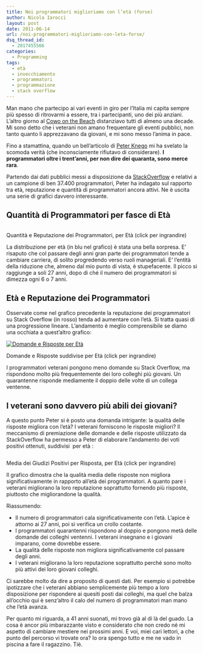 ```yaml
---
title: Noi programmatori miglioriamo con l’età (forse)
author: Nicola Iarocci
layout: post
date: 2011-06-14
url: /noi-programmatori-miglioriamo-con-leta-forse/
dsq_thread_id:
  - 2017455566
categories:
  - Programming
tags:
  - età
  - invecchiamento
  - programmatori
  - programmazione
  - stack overflow
---
```

Man mano che partecipo ai vari eventi in giro per l&#8217;Italia mi capita sempre più spesso di ritrovarmi a essere, tra i partecipanti, uno dei più anziani. L&#8217;altro giorno al <a title="Co-Working sulla Spiaggia" href="http://nicolaiarocci.com/qualche-riflessione-sullesperienza-del-co-working/" target="_blank">Cowo on the Beach</a> distanziavo tutti di almeno una decade. Mi sono detto che i veterani non amano frequentare gli eventi pubblici, non tanto quanto li apprezzavano da giovani, e mi sono messo l&#8217;anima in pace.

Fino a stamattina, quando un bell&#8217;articolo di <a title="It's official: developers get better with age. And scarcer." href="http://coding-and-more.blogspot.com/2011/06/its-official-developers-get-better-with.html" target="_blank">Peter Knego</a> mi ha svelato la scomoda verità (che inconsciamente rifiutavo di considerare). **I programmatori oltre i trent&#8217;anni, per non dire dei quaranta, sono merce rara**.

Partendo dai dati pubblici messi a disposizione da <a title="Stack Overflow" href="http://stackoverflow.com/" target="_blank">StackOverflow</a> e relativi a un campione di ben 37.400 programmatori, Peter ha indagato sul rapporto tra età, reputazione e quantità di programmatori ancora attivi. Ne è uscita una serie di grafici davvero interessante. <!--more-->

## Quantità di Programmatori per fasce di Età

<div id="attachment_2876" style="width: 490px" class="wp-caption aligncenter">
  <a href="images/QuantitàEReputazione.png" rel="lightbox[2872]"><img class="size-full wp-image-2876 " title="Quantità e Reputazione dei Programmatori" src="http://i1.wp.com/nicolaiarocci.com/wp-content/uploads/QuantitàEReputazione.png?w=480" alt="" srcset="http://i1.wp.com/nicolaiarocci.com/wp-content/uploads/QuantitàEReputazione.png?w=1068 1068w, http://i1.wp.com/nicolaiarocci.com/wp-content/uploads/QuantitàEReputazione.png?resize=150%2C80 150w, http://i1.wp.com/nicolaiarocci.com/wp-content/uploads/QuantitàEReputazione.png?resize=300%2C160 300w, http://i1.wp.com/nicolaiarocci.com/wp-content/uploads/QuantitàEReputazione.png?resize=1024%2C546 1024w, http://i1.wp.com/nicolaiarocci.com/wp-content/uploads/QuantitàEReputazione.png?resize=500%2C266 500w" sizes="(max-width: 525px) 100vw, 525px" data-recalc-dims="1" /></a>
  
  <p class="wp-caption-text">
    Quantità e Reputazione dei Programmatori, per Età (click per ingrandire)
  </p>
</div>

La distribuzione per età (in blu nel grafico) è stata una bella sorpresa. E&#8217; risaputo che col passare degli anni gran parte dei programmatori tende a cambiare carriera, di solito progredendo verso ruoli manageriali. E&#8217; l&#8217;entità della riduzione che, almeno dal mio punto di vista, è stupefacente. Il picco si raggiunge a soli 27 anni, dopo di ché il numero dei programmatori si dimezza ogni 6 o 7 anni.

## Età e Reputazione dei Programmatori

Osservate come nel grafico precedente la reputazione dei programmatori su Stack Overflow (in rosso) tenda ad aumentare con l&#8217;età. Si tratta quasi di una progressione lineare. L&#8217;andamento è meglio comprensibile se diamo una occhiata a quest&#8217;altro grafico:

<div id="attachment_2885" style="width: 490px" class="wp-caption aligncenter">
  <a href="http://i2.wp.com/nicolaiarocci.com/wp-content/uploads/DomandeERispostePerEtà.png" rel="lightbox[2872]"><img class="size-full wp-image-2885 " title="Domande e Risposte per Età" src="http://i2.wp.com/nicolaiarocci.com/wp-content/uploads/DomandeERispostePerEtà.png?w=480" alt="Domande e Risposte per Età" srcset="http://i2.wp.com/nicolaiarocci.com/wp-content/uploads/DomandeERispostePerEtà.png?w=1065 1065w, http://i2.wp.com/nicolaiarocci.com/wp-content/uploads/DomandeERispostePerEtà.png?resize=150%2C80 150w, http://i2.wp.com/nicolaiarocci.com/wp-content/uploads/DomandeERispostePerEtà.png?resize=300%2C160 300w, http://i2.wp.com/nicolaiarocci.com/wp-content/uploads/DomandeERispostePerEtà.png?resize=1024%2C549 1024w, http://i2.wp.com/nicolaiarocci.com/wp-content/uploads/DomandeERispostePerEtà.png?resize=500%2C268 500w" sizes="(max-width: 525px) 100vw, 525px" data-recalc-dims="1" /></a>
  
  <p class="wp-caption-text">
    Domande e Risposte suddivise per Età (click per ingrandire)
  </p>
</div>

I programmatori veterani pongono meno domande su Stack Overflow, ma rispondono molto più frequentemente dei loro colleghi più giovani. Un quarantenne risponde mediamente il doppio delle volte di un collega ventenne.

## I veterani sono davvero più abili dei giovani?

A questo punto Peter si è posto una domanda intrigante: la qualità delle risposte migliora con l&#8217;età? I veterani forniscono le risposte migliori? Il meccanismo di premiazione delle domande e delle risposte utilizzato da StackOverflow ha permesso a Peter di elaborare l&#8217;andamento dei voti positivi ottenuti, suddivisi  per età :

<div id="attachment_2888" style="width: 490px" class="wp-caption aligncenter">
  <a href="images/VotiPositiviPerEtà.png" rel="lightbox[2872]"><img class="size-full wp-image-2888 " title="Giudizi Positivi per Risposta, per Età" src="http://i1.wp.com/nicolaiarocci.com/wp-content/uploads/VotiPositiviPerEtà.png?w=480" alt="" srcset="http://i1.wp.com/nicolaiarocci.com/wp-content/uploads/VotiPositiviPerEtà.png?w=1065 1065w, http://i1.wp.com/nicolaiarocci.com/wp-content/uploads/VotiPositiviPerEtà.png?resize=150%2C77 150w, http://i1.wp.com/nicolaiarocci.com/wp-content/uploads/VotiPositiviPerEtà.png?resize=300%2C154 300w, http://i1.wp.com/nicolaiarocci.com/wp-content/uploads/VotiPositiviPerEtà.png?resize=1024%2C527 1024w, http://i1.wp.com/nicolaiarocci.com/wp-content/uploads/VotiPositiviPerEtà.png?resize=500%2C257 500w" sizes="(max-width: 525px) 100vw, 525px" data-recalc-dims="1" /></a>
  
  <p class="wp-caption-text">
    Media dei Giudizi Positivi per Risposta, per Età (click per ingrandire)
  </p>
</div>

Il grafico dimostra che la qualità media delle risposte non migliora significativamente in rapporto all&#8217;età dei programmatori. A quanto pare i veterani migliorano la loro reputazione soprattutto fornendo più risposte, piuttosto che migliorandone la qualità.

Riassumendo:

  * Il numero di programmatori cala significativamente con l&#8217;età. L&#8217;apice è attorno ai 27 anni, poi si verifica un crollo costante.
  * I programmatori quarantenni rispondono al doppio e pongono metà delle domande dei colleghi ventenni. I veterani insegnano e i giovani imparano, come dovrebbe essere.
  * La qualità delle risposte non migliora significativamente col passare degli anni.
  * I veterani migliorano la loro reputazione soprattutto perché sono molto più attivi dei loro giovani colleghi.

Ci sarebbe molto da dire a proposito di questi dati. Per esempio si potrebbe ipotizzare che i veterani abbiano semplicemente più tempo a loro disposizione per rispondere ai quesiti posti dai colleghi, ma quel che balza all&#8217;occhio qui è senz&#8217;altro il calo del numero di programmatori man mano che l&#8217;età avanza.

Per quanto mi riguarda, a 41 anni suonati, mi trovo già al di là del guado. La cosa è ancor più imbarazzante visto e considerato che non credo né mi aspetto di cambiare mestiere nei prossimi anni. E voi, miei cari lettori, a che punto del percorso vi trovate ora? Io ora spengo tutto e me ne vado in piscina a fare il ragazzino. Tiè.
